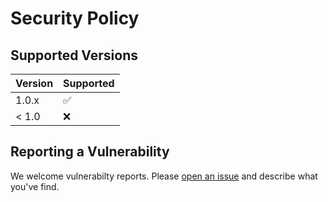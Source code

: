# Security Policy

## Supported Versions

| Version | Supported          |
| ------- | ------------------ |
| 1.0.x   | :white_check_mark: |
| < 1.0   | :x:                |

## Reporting a Vulnerability

We welcome vulnerabilty reports. Please
[open an issue](https://github.com/oderayi/map-transform-cjs/issues/new) and
describe what you've find.
